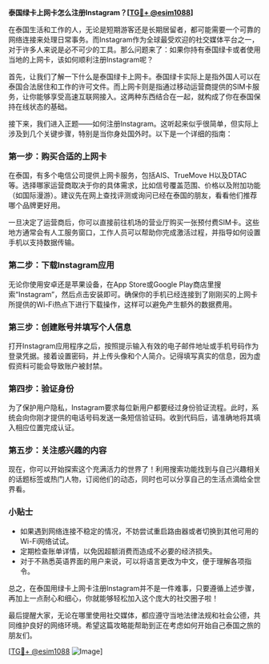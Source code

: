 **泰国绿卡上网卡怎么注册Instagram？[[TG💪+ @esim1088](https://t.me/s/esim1088)]**

在泰国生活和工作的人，无论是短期游客还是长期居留者，都可能需要一个可靠的网络连接来处理日常事务。而Instagram作为全球最受欢迎的社交媒体平台之一，对于许多人来说是必不可少的工具。那么问题来了：如果你持有泰国绿卡或者使用当地的上网卡，该如何顺利注册Instagram呢？

首先，让我们了解一下什么是泰国绿卡上网卡。泰国绿卡实际上是指外国人可以在泰国合法居住和工作的许可文件。而上网卡则是指通过移动运营商提供的SIM卡服务，让你能够享受高速互联网接入。这两种东西结合在一起，就构成了你在泰国保持在线状态的基础。

接下来，我们进入正题——如何注册Instagram。这听起来似乎很简单，但实际上涉及到几个关键步骤，特别是当你身处国外时。以下是一个详细的指南：

### 第一步：购买合适的上网卡

在泰国，有多个电信公司提供上网卡服务，包括AIS、TrueMove H以及DTAC等。选择哪家运营商取决于你的具体需求，比如信号覆盖范围、价格以及附加功能（如国际漫游）。建议先在网上查找评测或询问已经在泰国的朋友，看看他们推荐哪个品牌更好用。

一旦决定了运营商后，你可以直接前往机场的营业厅购买一张预付费SIM卡。这些地方通常会有人工服务窗口，工作人员可以帮助你完成激活过程，并指导如何设置手机以支持数据传输。

### 第二步：下载Instagram应用

无论你使用安卓还是苹果设备，在App Store或Google Play商店里搜索“Instagram”，然后点击安装即可。确保你的手机已经连接到了刚刚买的上网卡所提供的Wi-Fi热点下进行下载操作，这样可以避免产生额外的数据费用。

### 第三步：创建账号并填写个人信息

打开Instagram应用程序之后，按照提示输入有效的电子邮件地址或手机号码作为登录凭据。接着设置密码，并上传头像和个人简介。记得填写真实的信息，因为虚假资料可能会导致账户被封禁。

### 第四步：验证身份

为了保护用户隐私，Instagram要求每位新用户都要经过身份验证流程。此时，系统会向你刚才提供的电话号码发送一条短信验证码。收到代码后，请准确地将其填入相应位置完成认证。

### 第五步：关注感兴趣的内容

现在，你可以开始探索这个充满活力的世界了！利用搜索功能找到与自己兴趣相关的话题标签或热门人物，订阅他们的动态，同时也可以分享自己的生活点滴给全世界看。

### 小贴士

- 如果遇到网络连接不稳定的情况，不妨尝试重启路由器或者切换到其他可用的Wi-Fi网络试试。
- 定期检查账单详情，以免因超额消费而造成不必要的经济损失。
- 对于不熟悉英语界面的用户来说，可以将语言更改为中文，便于理解各项指令。

总之，在泰国用绿卡上网卡注册Instagram并不是一件难事，只要遵循上述步骤，再加上一点耐心和细心，你就能够轻松加入这个庞大的社交圈子啦！

最后提醒大家，无论在哪里使用社交媒体，都应遵守当地法律法规和社会公德，共同维护良好的网络环境。希望这篇攻略能帮助到正在考虑如何开始自己泰国之旅的朋友们。

[[TG💪+ @esim1088](https://t.me/s/esim1088) ![Image](https://i.postimg.cc/4NQfJmqS/Snipaste-2025-05-13-00-14-12.png)]